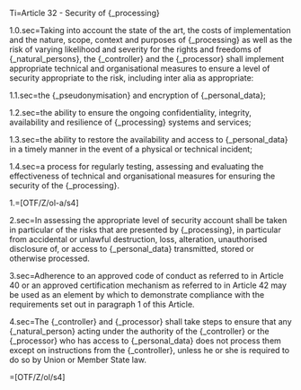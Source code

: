 Ti=Article 32 - Security of {_processing}

1.0.sec=Taking into account the state of the art, the costs of implementation and the nature, scope, context and purposes of {_processing} as well as the risk of varying likelihood and severity for the rights and freedoms of {_natural_persons}, the {_controller} and the {_processor} shall implement appropriate technical and organisational measures to ensure a level of security appropriate to the risk, including inter alia as appropriate:

1.1.sec=the {_pseudonymisation} and encryption of {_personal_data};

1.2.sec=the ability to ensure the ongoing confidentiality, integrity, availability and resilience of {_processing} systems and services;

1.3.sec=the ability to restore the availability and access to {_personal_data} in a timely manner in the event of a physical or technical incident;

1.4.sec=a process for regularly testing, assessing and evaluating the effectiveness of technical and organisational measures for ensuring the security of the {_processing}.

1.=[OTF/Z/ol-a/s4]

2.sec=In assessing the appropriate level of security account shall be taken in particular of the risks that are presented by {_processing}, in particular from accidental or unlawful destruction, loss, alteration, unauthorised disclosure of, or access to {_personal_data} transmitted, stored or otherwise processed.

3.sec=Adherence to an approved code of conduct as referred to in Article 40 or an approved certification mechanism as referred to in Article 42 may be used as an element by which to demonstrate compliance with the requirements set out in paragraph 1 of this Article.

4.sec=The {_controller} and {_processor} shall take steps to ensure that any {_natural_person} acting under the authority of the {_controller} or the {_processor} who has access to {_personal_data} does not process them except on instructions from the {_controller}, unless he or she is required to do so by Union or Member State law.

=[OTF/Z/ol/s4]

